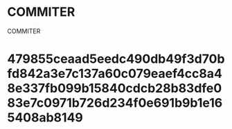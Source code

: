 # COMMITER
COMMITER






# 479855ceaad5eedc490db49f3d70bfd842a3e7c137a60c079eaef4cc8a48e337fb099b15840cdcb28b83dfe083e7c0971b726d234f0e691b9b1e165408ab8149
